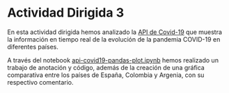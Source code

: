 # Actividad Dirigida 3
En esta actividad dirigida hemos analizado la [API de Covid-19](https://covid19api.com/#subscribe "API Covid") que muestra la información en tiempo real de la evolución de la pandemia COVID-19 en diferentes países.

A través del notebook [api-covid19-pandas-plot.ipynb](https://github.com/nebrijas/periodismodedatos-agarrotes/blob/main/api-covid19-pandas-plot.ipynb "notebook ad3") hemos realizado un trabajo de anotación y código, además de la creación de una gráfica comparativa entre los países de España, Colombia y Argenia, con su respectivo comentario.